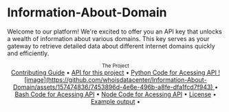 # Information-About-Domain
Welcome to our platform! We're excited to offer you an API key that unlocks a wealth of information about various domains. This key serves as your gateway to retrieve detailed data about different internet domains quickly and efficiently. 

<div align="center">
    <sub>The Project</sub>
    <br />
    <a href="CONTRIBUTING.md">Contributing Guide</a> •
    <a href="API for this project">API for this project</a> •
    <a href="Python Code">Python Code for Acessing API ![image](https://github.com/whoisdatacenter/Information-About-Domain/assets/157474836/7453896d-4e6e-496b-a8fe-dfa1fcd7f943)
</a> •
    <a href="Bash">Bash Code for Acessing API</a> •
    <a href="Node">Node Code for Acessing API</a> •
    <a href="LICENSE">License</a> •
    <a href="Output">Example output</a> •
    

<br />
